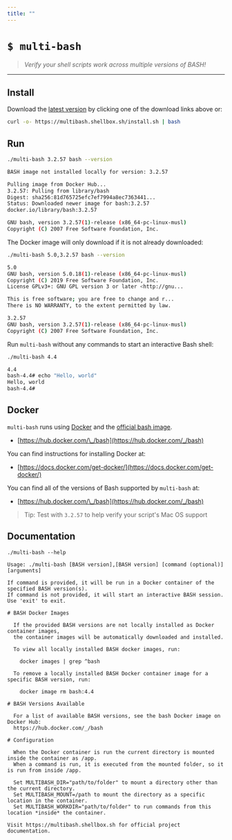 ```yaml
---
title: ""
---
```


# `$ multi-bash`

> _Verify your shell scripts work across multiple versions of BASH!_

---

<script src="https://kit.fontawesome.com/319dabc23d.js" crossorigin="anonymous"></script>

## <i class="fad fa-download"></i> Install

Download the [latest version](https://github.com/shellbox-sh/multi-bash/archive/v1.0.3.tar.gz) by clicking one of the download links above or:

```sh
curl -o- https://multibash.shellbox.sh/install.sh | bash
```

## <i class="fad fa-terminal"></i> Run

```sh
./multi-bash 3.2.57 bash --version

BASH image not installed locally for version: 3.2.57

Pulling image from Docker Hub...
3.2.57: Pulling from library/bash
Digest: sha256:81d765725efc7ef7994a8ec7363441...
Status: Downloaded newer image for bash:3.2.57
docker.io/library/bash:3.2.57

GNU bash, version 3.2.57(1)-release (x86_64-pc-linux-musl)
Copyright (C) 2007 Free Software Foundation, Inc.
```

The Docker image will only download if it is not already downloaded:

```sh
./multi-bash 5.0,3.2.57 bash --version

5.0
GNU bash, version 5.0.18(1)-release (x86_64-pc-linux-musl)
Copyright (C) 2019 Free Software Foundation, Inc.
License GPLv3+: GNU GPL version 3 or later <http://gnu...

This is free software; you are free to change and r...
There is NO WARRANTY, to the extent permitted by law.

3.2.57
GNU bash, version 3.2.57(1)-release (x86_64-pc-linux-musl)
Copyright (C) 2007 Free Software Foundation, Inc.
```

Run `multi-bash` without any commands to start an interactive Bash shell:

```sh
./multi-bash 4.4

4.4
bash-4.4# echo "Hello, world"
Hello, world
bash-4.4#
```

## <i class="fab fa-docker"></i> Docker

`multi-bash` runs using [Docker](https://www.docker.com/) and the [official bash image](https://hub.docker.com/_/bash).

 - [https://hub.docker.com/\_/bash](https://hub.docker.com/_/bash)

You can find instructions for installing Docker at:

- [https://docs.docker.com/get-docker/](https://docs.docker.com/get-docker/)

You can find all of the versions of Bash supported by `multi-bash` at:

 - [https://hub.docker.com/\_/bash](https://hub.docker.com/_/bash)

> <i class="fas fa-lightbulb-on"></i> Tip: Test with `3.2.57` to help verify your script's Mac OS support <i class="fab fa-apple"></i>

## <i class="fad fa-books"></i> Documentation

```
./multi-bash --help

Usage: ./multi-bash [BASH version],[BASH version] [command (optional)] [arguments]

If command is provided, it will be run in a Docker container of the specified BASH version(s).
If command is not provided, it will start an interactive BASH session. Use 'exit' to exit.

# BASH Docker Images

  If the provided BASH versions are not locally installed as Docker container images,
  the container images will be automatically downloaded and installed.
  
  To view all locally installed BASH docker images, run:
  
    docker images | grep ^bash
  
  To remove a locally installed BASH Docker container image for a specific BASH version, run:
  
    docker image rm bash:4.4

# BASH Versions Available

  For a list of available BASH versions, see the bash Docker image on Docker Hub:
  https://hub.docker.com/_/bash

# Configuration

  When the Docker container is run the current directory is mounted inside the container as /app.
  When a command is run, it is executed from the mounted folder, so it is run from inside /app.
  
  Set MULTIBASH_DIR="path/to/folder" to mount a directory other than the current directory.
  Set MULTIBASH_MOUNT=/path to mount the directory as a specific location in the container.
  Set MULTIBASH_WORKDIR="path/to/folder" to run commands from this location *inside* the container.

Visit https://multibash.shellbox.sh for official project documentation.
```